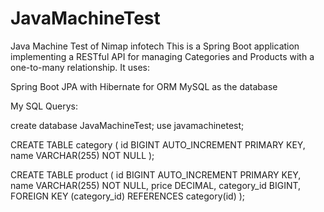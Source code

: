 # JavaMachineTest
Java Machine Test of Nimap infotech
This is a Spring Boot application implementing a RESTful API for managing Categories and Products with a one-to-many relationship. It uses:

Spring Boot
JPA with Hibernate for ORM
MySQL as the database

My SQL Querys:

create database JavaMachineTest; 
use javamachinetest;

CREATE TABLE category (
    id BIGINT AUTO_INCREMENT PRIMARY KEY,
    name VARCHAR(255) NOT NULL
);

CREATE TABLE product (
    id BIGINT AUTO_INCREMENT PRIMARY KEY,
    name VARCHAR(255) NOT NULL,
    price DECIMAL,
    category_id BIGINT,
    FOREIGN KEY (category_id) REFERENCES category(id)
);
